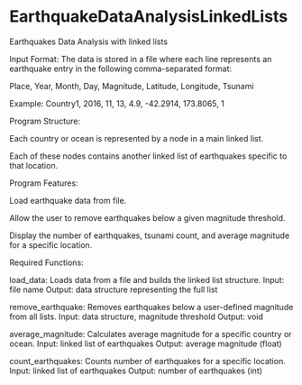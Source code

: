 # EarthquakeDataAnalysisLinkedLists
Earthquakes Data Analysis with linked lists

Input Format:
The data is stored in a file where each line represents an earthquake entry in the following comma-separated format:

Place, Year, Month, Day, Magnitude, Latitude, Longitude, Tsunami

Example:
Country1, 2016, 11, 13, 4.9, -42.2914, 173.8065, 1

Program Structure:

Each country or ocean is represented by a node in a main linked list.

Each of these nodes contains another linked list of earthquakes specific to that location.

Program Features:

Load earthquake data from file.

Allow the user to remove earthquakes below a given magnitude threshold.

Display the number of earthquakes, tsunami count, and average magnitude for a specific location.

Required Functions:

load_data:
Loads data from a file and builds the linked list structure.
Input: file name
Output: data structure representing the full list

remove_earthquake:
Removes earthquakes below a user-defined magnitude from all lists.
Input: data structure, magnitude threshold
Output: void

average_magnitude:
Calculates average magnitude for a specific country or ocean.
Input: linked list of earthquakes
Output: average magnitude (float)

count_earthquakes:
Counts number of earthquakes for a specific location.
Input: linked list of earthquakes
Output: number of earthquakes (int)
